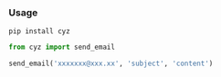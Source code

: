 ### Usage

```shell
pip install cyz
```

```python
from cyz import send_email

send_email('xxxxxxx@xxx.xx', 'subject', 'content')
```